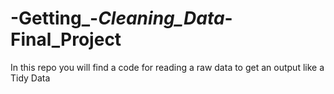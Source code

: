 # -Getting_-_Cleaning_Data_-Final_Project
In this repo you will find a code for reading a raw data to get an output like a Tidy Data
